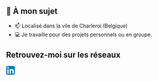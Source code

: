 ## 👨 À mon sujet

- 📫 Localisé dans la vile de Charleroi (Belgique)
- 💻 Je travaille pour des projets personnels ou en groupe.

## Retrouvez-moi sur les réseaux
<img align="center" src="https://github.com/MarioC-IRL/MarioC-IRL/blob/main/img/Linkedin_x24.png"></img>
